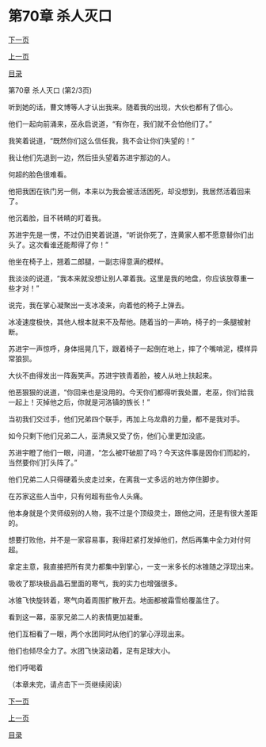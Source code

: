 <h1>第70章    杀人灭口</h1>
            <div><p><a href="./0209_%E7%AC%AC70%E7%AB%A0_%E6%9D%80%E4%BA%BA%E7%81%AD%E5%8F%A3.md">下一页</a></p><p><a href="./0207_%E7%AC%AC70%E7%AB%A0_%E6%9D%80%E4%BA%BA%E7%81%AD%E5%8F%A3.md">上一页</a></p><p><a href="../">目录</a></p></div>
            <div><p>第70章    杀人灭口 (第2/3页)</p><p>听到她的话，曹文博等人才认出我来。随着我的出现，大伙也都有了信心。</p><p>他们一起向前涌来，巫永启说道，“有你在，我们就不会怕他们了。”</p><p>我笑着说道，“既然你们这么信任我，我不会让你们失望的！”</p><p>我让他们先退到一边，然后扭头望着苏进宇那边的人。</p><p>何超的脸色很难看。</p><p>他把我困在铁门另一侧，本来以为我会被活活困死，却没想到，我居然活着回来了。</p><p>他沉着脸，目不转睛的盯着我。</p><p>苏进宇先是一愣，不过仍旧笑着说道，“听说你死了，连黄家人都不愿意替你们出头了。这次看谁还能帮得了你！”</p><p>他坐在椅子上，翘着二郎腿，一副志得意满的模样。</p><p>我淡淡的说道，“我本来就没想让别人罩着我。这里是我的地盘，你应该放尊重一些才对！”</p><p>说完，我在掌心凝聚出一支冰凌来，向着他的椅子上弹去。</p><p>冰凌速度极快，其他人根本就来不及帮他。随着当的一声响，椅子的一条腿被射断。</p><p>苏进宇一声惊呼，身体摇晃几下，跟着椅子一起倒在地上，摔了个嘴啃泥，模样异常狼狈。</p><p>大伙不由得发出一阵轰笑声。苏进宇铁青着脸，被人从地上扶起来。</p><p>他恶狠狠的说道，“你回来也是没用的。今天你们都得听我处置，老巫，你们给我一起上！灭掉他之后，你就是河洛镇的族长！”</p><p>当初我们交过手，他们兄弟四个联手，再加上乌龙鼎的力量，都不是我对手。</p><p>如今只剩下他们兄弟二人，巫清泉又受了伤，他们心里更加没底。</p><p>苏进宇瞪了他们一眼，问道，“怎么被吓破胆了吗？今天这件事是因你们而起的，当然要你们打头阵了。”</p><p>他们兄弟二人只得硬着头皮走过来，在离我一丈多远的地方停住脚步。</p><p>在苏家这些人当中，只有何超有些令人头痛。</p><p>他本身就是个灵师级别的人物，我不过是个顶级灵士，跟他之间，还是有很大差距的。</p><p>想要打败他，并不是一家容易事，我得赶紧打发掉他们，然后再集中全力对付何超。</p><p>拿定主意，我直接把所有灵力都集中到掌心，一支一米多长的冰锥随之浮现出来。</p><p>吸收了那块极品晶石里面的寒气，我的实力也增强很多。</p><p>冰锥飞快旋转着，寒气向着周围扩散开去。地面都被霜雪给覆盖住了。</p><p>看到这一幕，巫家兄弟二人的表情更加凝重。</p><p>他们互相看了一眼，两个水团同时从他们的掌心浮现出来。</p><p>他们也倾尽全力了。水团飞快滚动着，足有足球大小。</p><p>他们呼喝着</p><p>（本章未完，请点击下一页继续阅读）</p></div>
            <div><p><a href="./0209_%E7%AC%AC70%E7%AB%A0_%E6%9D%80%E4%BA%BA%E7%81%AD%E5%8F%A3.md">下一页</a></p><p><a href="./0207_%E7%AC%AC70%E7%AB%A0_%E6%9D%80%E4%BA%BA%E7%81%AD%E5%8F%A3.md">上一页</a></p><p><a href="../">目录</a></p></div>